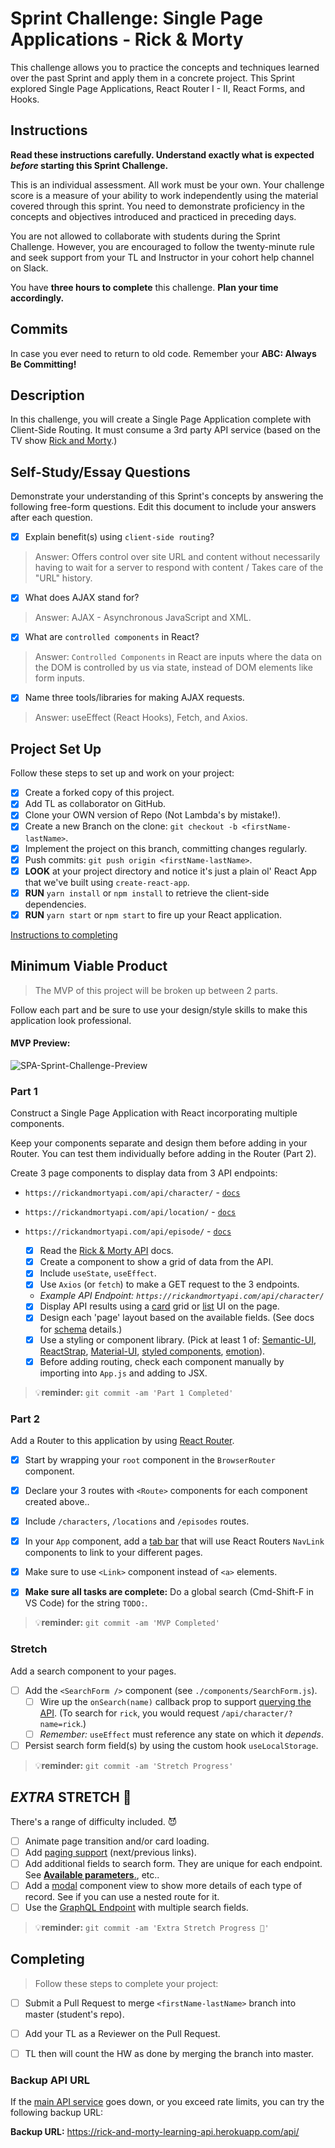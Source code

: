 # Sprint Challenge: Single Page Applications - Rick & Morty

This challenge allows you to practice the concepts and techniques learned over the past Sprint and apply them in a concrete project. This Sprint explored Single Page Applications, React Router I - II, React Forms, and Hooks.

## Instructions

**Read these instructions carefully. Understand exactly what is expected _before_ starting this Sprint Challenge.**

This is an individual assessment. All work must be your own. Your challenge score is a measure of your ability to work independently using the material covered through this sprint. You need to demonstrate proficiency in the concepts and objectives introduced and practiced in preceding days.

You are not allowed to collaborate with students during the Sprint Challenge. However, you are encouraged to follow the twenty-minute rule and seek support from your TL and Instructor in your cohort help channel on Slack.

You have **three hours to complete** this challenge. **Plan your time accordingly.**

## Commits

In case you ever need to return to old code. Remember your **ABC: Always Be Committing!**

## Description

In this challenge, you will create a Single Page Application complete with Client-Side Routing. It must consume a 3rd party API service (based on the TV show [Rick and Morty](https://rickandmortyapi.com/documentation).)

## Self-Study/Essay Questions

Demonstrate your understanding of this Sprint's concepts by answering the following free-form questions. Edit this document to include your answers after each question.

- [x] Explain benefit(s) using `client-side routing`?
> Answer: Offers control over site URL and content without necessarily having to wait for a server to respond with content / Takes care of the "URL" history.
- [x] What does AJAX stand for?
> Answer: AJAX - Asynchronous JavaScript and XML.
- [x] What are `controlled components` in React?
> Answer: `Controlled Components` in React are inputs where the data on the DOM is controlled by us via state, instead of DOM elements like form inputs.
- [x] Name three tools/libraries for making AJAX requests.
> Answer: useEffect (React Hooks), Fetch, and Axios.


## Project Set Up

Follow these steps to set up and work on your project:

- [x] Create a forked copy of this project.
- [x] Add TL as collaborator on GitHub.
- [x] Clone your OWN version of Repo (Not Lambda's by mistake!).
- [x] Create a new Branch on the clone: `git checkout -b <firstName-lastName>`.
- [x] Implement the project on this branch, committing changes regularly.
- [x] Push commits: `git push origin <firstName-lastName>`.
- [x] **LOOK** at your project directory and notice it's just a plain ol' React App that we've built using `create-react-app`.
- [x] **RUN** `yarn install` or `npm install` to retrieve the client-side dependencies.
- [x] **RUN** `yarn start` or `npm start` to fire up your React application.

[Instructions to completing](#completing)

## Minimum Viable Product

> The MVP of this project will be broken up between 2 parts.

Follow each part and be sure to use your design/style skills to make this application look professional.

#### MVP Preview:

![SPA-Sprint-Challenge-Preview](https://user-images.githubusercontent.com/397632/61949095-f1d05c80-af66-11e9-9712-80ce3da84675.gif)

### Part 1

Construct a Single Page Application with React incorporating multiple components.

Keep your components separate and design them before adding in your Router.
You can test them individually before adding in the Router (Part 2).

Create 3 page components to display data from 3 API endpoints:

- `https://rickandmortyapi.com/api/character/` - [`docs`](https://rickandmortyapi.com/documentation/#get-all-characters)
- `https://rickandmortyapi.com/api/location/` - [`docs`](https://rickandmortyapi.com/documentation/#get-all-locations)
- `https://rickandmortyapi.com/api/episode/` - [`docs`](https://rickandmortyapi.com/documentation/#get-all-episodes)

  - [x] Read the [Rick & Morty API](https://rickandmortyapi.com/documentation/) docs.
  - [x] Create a component to show a grid of data from the API.
  - [x] Include `useState`, `useEffect`.
  - [x] Use `Axios` (or `fetch`) to make a GET request to the 3 endpoints.
  - _Example API Endpoint: `https://rickandmortyapi.com/api/character/`_
  - [x] Display API results using a [card](https://react.semantic-ui.com/views/card/#content-image-card) grid or [list](https://react.semantic-ui.com/elements/list/#content-icon) UI on the page.
  - [x] Design each 'page' layout based on the available fields. (See docs for [schema](https://rickandmortyapi.com/documentation/#character-schema) details.)
  - [x] Use a styling or component library. (Pick at least 1 of: [Semantic-UI](https://react.semantic-ui.com), [ReactStrap](https://reactstrap.github.io), [Material-UI](https://material-ui.com/), [styled components](https://www.styled-components.com/), [emotion](https://emotion.sh/docs/introduction)).
  - [x] Before adding routing, check each component manually by importing into `App.js` and adding to JSX.

> 💡**reminder:** `git commit -am 'Part 1 Completed'`

### Part 2

Add a Router to this application by using [React Router](https://reacttraining.com/react-router/web/guides/quick-start).

- [x] Start by wrapping your `root` component in the `BrowserRouter` component.
- [x] Declare your 3 routes with `<Route>` components for each component created above..
- [x] Include `/characters`, `/locations` and `/episodes` routes.
- [x] In your `App` component, add a [tab bar](https://react.semantic-ui.com/modules/tab/#types-basic) that will use React Routers `NavLink` components to link to your different pages.
- [x] Make sure to use `<Link>` component instead of `<a>` elements.

- [x] **Make sure all tasks are complete:** Do a global search (Cmd-Shift-F in VS Code) for the string `TODO:`.

> 💡**reminder:** `git commit -am 'MVP Completed'`

### Stretch

Add a search component to your pages.

- [ ] Add the `<SearchForm />` component (see `./components/SearchForm.js`).
  - [ ] Wire up the `onSearch(name)` callback prop to support [querying the API](https://rickandmortyapi.com/documentation/#filter-characters). (To search for `rick`, you would request `/api/character/?name=rick`.)
  - [ ] _Remember:_ `useEffect` must reference any state on which it _depends_.
- [ ] Persist search form field(s) by using the custom hook `useLocalStorage`.

> 💡**reminder:** `git commit -am 'Stretch Progress'`

## _EXTRA_ STRETCH 💪

There's a range of difficulty included. 😈

- [ ] Animate page transition and/or card loading.
- [ ] Add [paging support](https://react.semantic-ui.com/addons/pagination/#types-pagination) (next/previous links).
- [ ] Add additional fields to search form. They are unique for each endpoint. See [**Available parameters**.](https://rickandmortyapi.com/documentation/#filter-characters), etc..
- [ ] Add a [modal](https://react.semantic-ui.com/modules/modal/#variations-size) component view to show more details of each type of record. See if you can use a nested route for it.
- [ ] Use the [GraphQL Endpoint](https://rickandmortyapi.com/documentation/#graphql) with multiple search fields.

> 💡**reminder:** `git commit -am 'Extra Stretch Progress 💪'`

## Completing

> Follow these steps to complete your project:

- [ ] Submit a Pull Request to merge `<firstName-lastName>` branch into master (student's repo).
- [ ] Add your TL as a Reviewer on the Pull Request.
- [ ] TL then will count the HW as done by merging the branch into master.


### Backup API URL

If the [main API service](https://rickandmortyapi.com/documentation) goes down, or you exceed rate limits, you can try the following backup URL:

**Backup URL:** https://rick-and-morty-learning-api.herokuapp.com/api/

